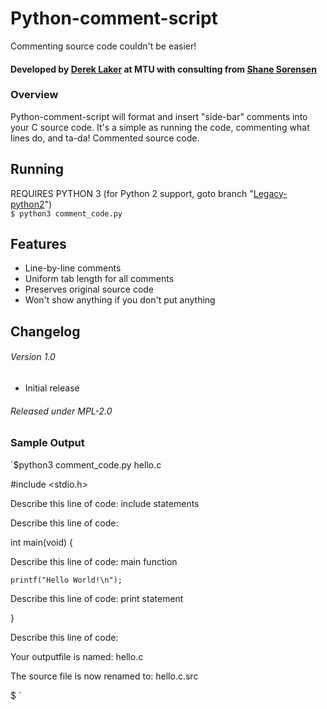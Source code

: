 # Python-comment-script   
Commenting source code couldn't be easier!

#### Developed by [Derek Laker](http://github.com/dereklaker) at MTU with consulting from [Shane Sorensen](http://github.com/Sorensen0303)

### Overview   
Python-comment-script  will format and insert "side-bar" comments into your C source code. It's a simple as running the code, commenting what lines do, and ta-da! Commented source code.

## Running   
REQUIRES PYTHON 3 (for Python 2 support, goto branch "[Legacy-python2]()")   
`$ python3 comment_code.py`

## Features   
* Line-by-line comments
* Uniform tab length for all comments
* Preserves original source code
* Won't show anything if you don't put anything

## Changelog
###### Version 1.0
* Initial release


###### Released under MPL-2.0
### Sample Output
`$python3 comment_code.py hello.c 


#include <stdio.h>

Describe this line of code: include statements




Describe this line of code: 


int main(void) {

Describe this line of code: main function


	printf("Hello World!\n");

Describe this line of code: print statement


}

Describe this line of code: 

Your outputfile is named: hello.c

The source file is now renamed to: hello.c.src

$
`
